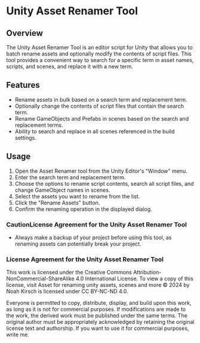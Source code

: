 # Unity Asset Renamer Tool

## Overview
The Unity Asset Renamer Tool is an editor script for Unity that allows you to batch rename assets and optionally modify the contents of script files. This tool provides a convenient way to search for a specific term in asset names, scripts, and scenes, and replace it with a new term.

## Features
- Rename assets in bulk based on a search term and replacement term.
- Optionally change the contents of script files that contain the search term.
- Rename GameObjects and Prefabs in scenes based on the search and replacement terms.
- Ability to search and replace in all scenes referenced in the build settings.

## Usage
1. Open the Asset Renamer tool from the Unity Editor's "Window" menu.
2. Enter the search term and replacement term.
3. Choose the options to rename script contents, search all script files, and change GameObject names in scenes.
4. Select the assets you want to rename from the list.
5. Click the "Rename Assets" button.
6. Confirm the renaming operation in the displayed dialog.

### CautionLicense Agreement for the Unity Asset Renamer Tool
- Always make a backup of your project before using this tool, as renaming assets can potentially break your project.


 
### License Agreement for the Unity Asset Renamer Tool

This work is licensed under the Creative Commons Attribution-NonCommercial-ShareAlike 4.0 International License. To view a copy of this license, visit Asset for renaming unity assets, scenes and more © 2024 by Noah Kirsch is licensed under CC BY-NC-ND 4.0.

Everyone is permitted to copy, distribute, display, and build upon this work, as long as it is not for commercial purposes. If modifications are made to the work, the derived work must be published under the same terms. The original author must be appropriately acknowledged by retaining the original license text and authorship. If you want to use it for commercial purposes, write me.
